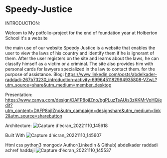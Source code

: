 # Speedy-Justice
INTRODUCTION:

Welcom to My potfolio-project for the end of foundation year at Holberton School it's a website

the main use of our website
Speedy Justice is a website that enables the user to view the laws of his country and identify them if he is ignorant of them. After the user registers on the site and learns about the laws, he can classify himself as a victim or a criminal. The site also provides him with personal cards for lawyers specialized in the law to contact them. for the purpose of assistance.
Blog:
https://www.linkedin.com/posts/abdelkader-raddadi-267b73230_introduction-activity-6996451182994935808-VZwL?utm_source=share&utm_medium=member_desktop

Presentation:
https://www.canva.com/design/DAFP8ojIZno/bgPLuzTsAUis3zKKMrVoHQ/edit?utm_content=DAFP8ojIZno&utm_campaign=designshare&utm_medium=link2&utm_source=sharebutton

Architecture:
![Capture d'écran_20221110_145618](https://user-images.githubusercontent.com/98315662/201096944-61942657-30a4-480a-acb4-23e2c619459d.png)



Built With
![Capture d'écran_20221110_145607](https://user-images.githubusercontent.com/98315662/201097033-8d85286f-5850-43cf-9a55-af6c0c0d847e.png)

Html
css
python3
mongodv
Author(LinkedIn & Github)
abdelkader raddadi 
achref haddaji
![Capture d'écran_20221110_145537](https://user-images.githubusercontent.com/98315662/201097320-8fe6e43e-20bd-411d-a2d6-6eef91343a4c.png)


